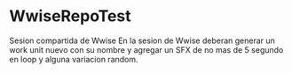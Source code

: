 # WwiseRepoTest
Sesion compartida de Wwise
En la sesion de Wwise deberan generar un work unit nuevo con su nombre y agregar un SFX de no mas de 5 segundo en loop y alguna variacion random.
